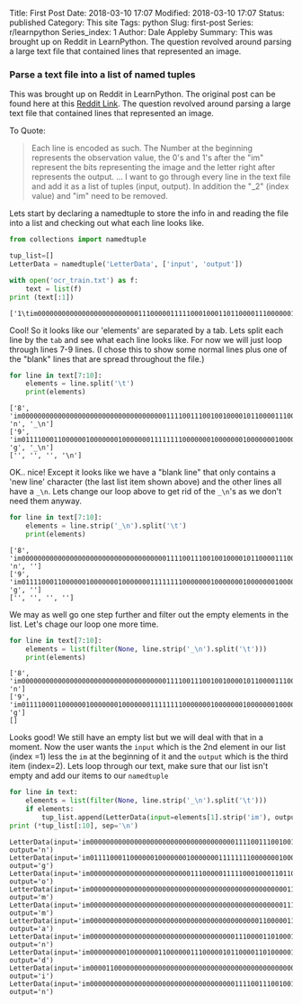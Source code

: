 Title: First Post
Date: 2018-03-10 17:07
Modified: 2018-03-10 17:07
Status: published
Category: This site
Tags: python
Slug: first-post
Series: r/learnpython
Series_index: 1
Author: Dale Appleby
Summary: This was brought up on Reddit in LearnPython.  The question revolved around parsing a large text file that contained lines that represented an image.

### Parse a text file into a list of named tuples

This was brought up on Reddit in LearnPython.  The original post can be found here at this [Reddit Link](https://redd.it/822956).
The question revolved around parsing a large text file that contained lines that represented an image.

To Quote:
>Each line is encoded as such. The Number at the beginning represents the observation value, the 0's and 1's after the "im" represent the bits representing the image and the letter right after represents the output.
> ...
>I want to go through every line in the text file and add it as a list of tuples (input, output). In addition the "_2" (index value) and "im" need to be removed.

Lets start by declaring a namedtuple to store the info in and reading the file into a list and checking out what each line looks like.


```python
from collections import namedtuple

tup_list=[]
LetterData = namedtuple('LetterData', ['input', 'output'])

with open('ocr_train.txt') as f:
    text = list(f)
print (text[:1])
```

    ['1\tim00000000000000000000000001110000011111000100011011000011100000011000000110000001100000111000111011111000000000000000000000000000\to\t_\n']


Cool!  So it looks like our 'elements' are separated by a tab.  Lets split each line by the `tab` and see what each line looks like.  For now we will just loop through lines 7-9 lines.  (I chose this to show some normal lines plus one of the "blank" lines that are spread throughout the file.)


```python
for line in text[7:10]:
    elements = line.split('\t')
    print(elements)
```

    ['8', 'im00000000000000000000000000000000000011110011100100100001011000011100000110000001100000011000000100000000000000000000000000000000', 'n', '_\n']
    ['9', 'im01111000110000001000000010000000111111110000000100000001000000010000000100000001000000010000000100000011000001100000010000000100', 'g', '_\n']
    ['', '', '', '\n']


OK.. nice!  Except it looks like we have a "blank line" that only contains a 'new line' character (the last list item shown above) and the other lines all have a `_\n`.  Lets change our loop above to get rid of the `_\n`'s as we don't need them anyway.


```python
for line in text[7:10]:
    elements = line.strip('_\n').split('\t')
    print(elements)
```

    ['8', 'im00000000000000000000000000000000000011110011100100100001011000011100000110000001100000011000000100000000000000000000000000000000', 'n', '']
    ['9', 'im01111000110000001000000010000000111111110000000100000001000000010000000100000001000000010000000100000011000001100000010000000100', 'g', '']
    ['', '', '', '']


We may as well go one step further and filter out the empty elements in the list.  Let's chage our loop one more time.


```python
for line in text[7:10]:
    elements = list(filter(None, line.strip('_\n').split('\t')))
    print(elements)
```

    ['8', 'im00000000000000000000000000000000000011110011100100100001011000011100000110000001100000011000000100000000000000000000000000000000', 'n']
    ['9', 'im01111000110000001000000010000000111111110000000100000001000000010000000100000001000000010000000100000011000001100000010000000100', 'g']
    []


Looks good!  We still have an empty list but we will deal with that in a moment. Now the user wants the `input` which is the 2nd element in our list (index =1) less the `im` at the beginning of it and the `output` which is the third item (index=2).  Lets loop through our text, make sure that our list isn't empty and add our items to our `namedtuple`


```python
for line in text:
    elements = list(filter(None, line.strip('_\n').split('\t')))
    if elements:
        tup_list.append(LetterData(input=elements[1].strip('im'), output=elements[2]))
print (*tup_list[:10], sep='\n')
```

    LetterData(input='im00000000000000000000000000000000000011110011100100100001011000011100000110000001100000011000000100000000000000000000000000000000', output='n')
    LetterData(input='im01111000110000001000000010000000111111110000000100000001000000010000000100000001000000010000000100000011000001100000010000000100', output='g')
    LetterData(input='im00000000000000000000000001110000011111000100011011000011100000011000000110000001100000111000111011111000000000000000000000000000', output='o')
    LetterData(input='im00000000000000000000000000000000000000000000000001111110110110111011000110110001000000000000000000000000000000000000000000000000', output='m')
    LetterData(input='im00000000000000000000000000000000000000000000000011100110101011101011101010010011000000000000000000000000000000000000000000000000', output='m')
    LetterData(input='im00000000000000000000000000000000000000000011000001100000100011001001011011100010000000110000000000000000000000000000000000000000', output='a')
    LetterData(input='im00000000000000000000000000000000000011100001101000110010111000101110001011000010110000101000000110000001000000000000000000000000', output='n')
    LetterData(input='im00000000010000000110000001110000010110000110100000101100001001100011001000010010011100101101011010011100101110011110111100000000', output='d')
    LetterData(input='im00001100000000000000000000000000000000000000000000000000000000000000000000010000000100000001000000010000001100000010000000100000', output='i')
    LetterData(input='im00000000000000000000000000000000000011110011100100100001011000011100000110000001100000011000000100000000000000000000000000000000', output='n')
